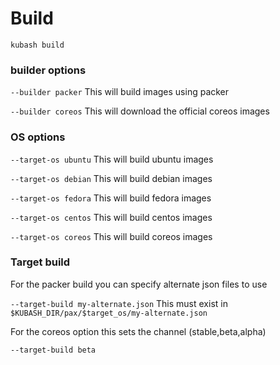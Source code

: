 # Build

`kubash build`

### builder options

`--builder packer` This will build images using packer

`--builder coreos` This will download the official coreos images

### OS options

`--target-os ubuntu` This will build ubuntu images

`--target-os debian` This will build debian images

`--target-os fedora` This will build fedora images

`--target-os centos` This will build centos images

`--target-os coreos` This will build coreos images

### Target build

For the packer build you can specify alternate json files to use

`--target-build my-alternate.json` This must exist in `$KUBASH_DIR/pax/$target_os/my-alternate.json`

For the coreos option this sets the channel (stable,beta,alpha)

`--target-build beta`

